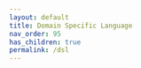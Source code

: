 ```yaml
---
layout: default
title: Domain Specific Language
nav_order: 95
has_children: true
permalink: /dsl
---
```

